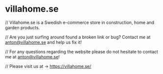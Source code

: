 # villahome.se

// Villahome.se is a Swedish e-commerce store in construction, home and garden products.

// Are you just surfing around found a broken link or bug? Contact me at anton@villahome.se and help us fix it!

// For any questions regarding the website please do not hesitate to contact me at anton@villahome.se!

// Please visit us at → https://villahome.se/
